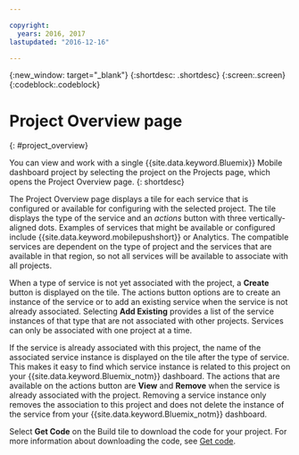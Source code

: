 ```yaml
---

copyright:
  years: 2016, 2017
lastupdated: "2016-12-16"

---
```

{:new_window: target="_blank"}
{:shortdesc: .shortdesc}
{:screen:.screen}
{:codeblock:.codeblock}

# Project Overview page
{: #project_overview}

You can view and work with a single {{site.data.keyword.Bluemix}} Mobile dashboard project by selecting the project on the Projects page, which opens the Project Overview page. 
{: shortdesc}

The Project Overview page displays a tile for each service that is configured or available for configuring with the selected project. The tile displays the type of the service and an *actions* button with three vertically-aligned dots. Examples of services that might be available or configured include {{site.data.keyword.mobilepushshort}} or Analytics. The compatible services are dependent on the type of project and the services that are available in that region, so not all services will be available to associate with all projects. 

 When a type of service is not yet associated with the project, a **Create** button is displayed on the tile. The actions button options are to create an instance of the service or to add an existing service when the service is not already associated. Selecting **Add Existing** provides a list of the service instances of that type that are not associated with other projects. Services can only be associated with one project at a time.

If the service is already associated with this project, the name of the associated service instance is displayed on the tile after the type of service. This makes it easy to find which service instance is related to this project on your {{site.data.keyword.Bluemix_notm}} dashboard. The actions that are available on the actions button are **View** and **Remove** when the service is already associated with the project. Removing a service instance only removes the association to this project and does not delete the instance of the service from your {{site.data.keyword.Bluemix_notm}} dashboard.

Select **Get Code** on the Build tile to download the code for your project. For more information about downloading the code, see [Get code](get_code.html). 